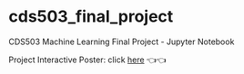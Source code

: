 # cds503_final_project
CDS503 Machine Learning Final Project - Jupyter Notebook

Project Interactive Poster: click [here](https://spark.adobe.com/page/UOZfgQjuensyt/) 👈👈
